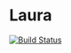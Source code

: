 # Laura
[![Build Status](https://jenkins.slaanesh.org/job/laura/badge/icon)](https://jenkins.slaanesh.org/job/laura/)